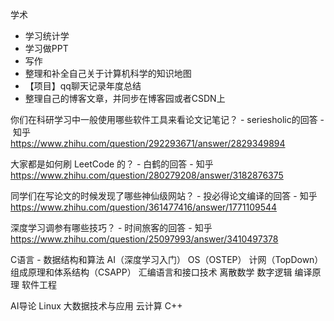 学术

-  学习统计学
-  学习做PPT
-  写作
- 整理和补全自己关于计算机科学的知识地图
- 【项目】qq聊天记录年度总结
- 整理自己的博客文章，并同步在博客园或者CSDN上

你们在科研学习中一般使用哪些软件工具来看论文记笔记？ - seriesholic的回答 - 知乎  
https://www.zhihu.com/question/292293671/answer/2829349894

大家都是如何刷 LeetCode 的？ - 白鹤的回答 - 知乎 https://www.zhihu.com/question/280279208/answer/3182876375

同学们在写论文的时候发现了哪些神仙级网站？ - 投必得论文编译的回答 - 知乎 https://www.zhihu.com/question/361477416/answer/1771109544

深度学习调参有哪些技巧？ - 时间旅客的回答 - 知乎 https://www.zhihu.com/question/25097993/answer/3410497378



C语言 - 数据结构和算法
AI（深度学习入门）
OS（OSTEP）
计网（TopDown）
组成原理和体系结构（CSAPP）
汇编语言和接口技术
离散数学
数字逻辑
编译原理
软件工程

AI导论
Linux
大数据技术与应用
云计算
C++